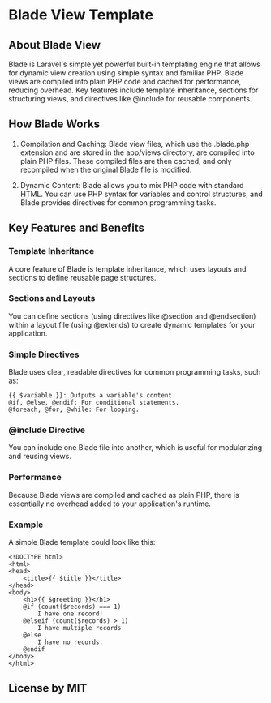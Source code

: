 # Blade View Template

## About Blade View
Blade is Laravel's simple yet powerful built-in templating engine that allows for dynamic view creation using simple syntax and familiar PHP. 
Blade views are compiled into plain PHP code and cached for performance, reducing overhead. 
Key features include template inheritance, sections for structuring views, and directives like @include for reusable components.

## How Blade Works
1. Compilation and Caching: Blade view files, which use the .blade.php extension and are stored in the app/views directory, are compiled into plain PHP files. These compiled files are then cached, and only recompiled when the original Blade file is modified.

2. Dynamic Content: Blade allows you to mix PHP code with standard HTML. You can use PHP syntax for variables and control structures, and Blade provides directives for common programming tasks. 

## Key Features and Benefits
### Template Inheritance
A core feature of Blade is template inheritance, which uses layouts and sections to define reusable page structures.

### Sections and Layouts
You can define sections (using directives like @section and @endsection) within a layout file (using @extends) to create dynamic templates for your application.

### Simple Directives
Blade uses clear, readable directives for common programming tasks, such as:

    {{ $variable }}: Outputs a variable's content.
    @if, @else, @endif: For conditional statements.
    @foreach, @for, @while: For looping.

### @include Directive
You can include one Blade file into another, which is useful for modularizing and reusing views.

### Performance
Because Blade views are compiled and cached as plain PHP, there is essentially no overhead added to your application's runtime.

### Example
A simple Blade template could look like this:

    <!DOCTYPE html>
    <html>
    <head>
        <title>{{ $title }}</title>
    </head>
    <body>
        <h1>{{ $greeting }}</h1>
        @if (count($records) === 1)
            I have one record!
        @elseif (count($records) > 1)
            I have multiple records!
        @else
            I have no records.
        @endif
    </body>
    </html>

## License by MIT
